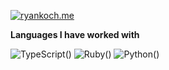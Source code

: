 [![ryankoch.me](https://img.shields.io/badge/-💜_RYANKOCH.ME-000000?style=for-the-badge)](https://ryankoch.me)


**Languages I have worked with**

![TypeScript](https://img.shields.io/badge/-TypeScript-000000?style=flat&logo=typescript&logoColor=007ACC)()
![Ruby](https://img.shields.io/badge/-Ruby-000000?style=flat&logo=Ruby&logoColor=8B0000)()
![Python](https://img.shields.io/badge/-Python-000000?style=flat&logo=python)()
